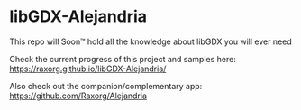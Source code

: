 # libGDX-Alejandria
This repo will Soon&trade; hold all the knowledge about libGDX you will ever need

Check the current progress of this project and samples here:  
https://raxorg.github.io/libGDX-Alejandria/

Also check out the companion/complementary app:  
https://github.com/Raxorg/Alejandria
